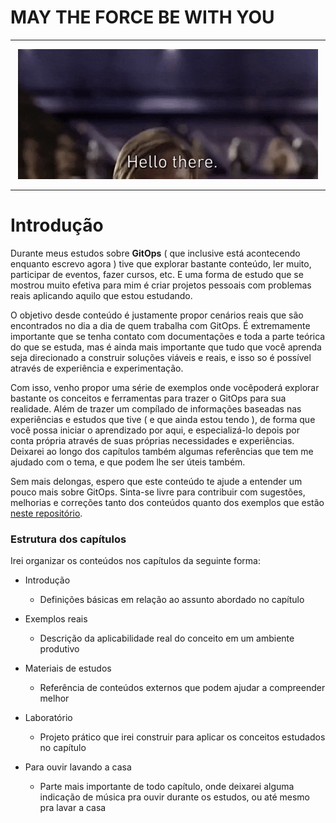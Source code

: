 # MAY THE FORCE BE WITH YOU
---
<p align="center">
  <img src="img/hello_there.gif" />
</p>

---

# Introdução

Durante meus estudos sobre **GitOps** ( que inclusive está acontecendo enquanto escrevo agora ) tive que explorar bastante conteúdo, ler muito, participar de eventos, fazer cursos, etc. E uma forma de estudo que se mostrou muito efetiva para mim é criar projetos pessoais com problemas reais aplicando aquilo que estou estudando.

O objetivo desde conteúdo é justamente propor cenários reais que são encontrados no dia a dia de quem trabalha com GitOps. É extremamente importante que se tenha contato com documentações e toda a parte teórica do que se estuda, mas é ainda mais importante que tudo que você aprenda seja direcionado a construir soluções viáveis e reais, e isso so é possível através de experiência e experimentação.

Com isso, venho propor uma série de exemplos onde vocêpoderá explorar bastante os conceitos e ferramentas para trazer o GitOps para sua realidade. Além de trazer um compílado de informações baseadas nas experiências e estudos que tive ( e que ainda estou tendo ), de forma que você possa iniciar o aprendizado por aqui, e especializá-lo depois por conta própria através de suas próprias necessidades e experiências. Deixarei ao longo dos capítulos também algumas referências que tem me ajudado com o tema, e que podem lhe ser úteis também.

Sem mais delongas, espero que este conteúdo te ajude a entender um pouco mais sobre GitOps. Sinta-se livre para contribuir com sugestões, melhorias e correções tanto dos conteúdos quanto dos exemplos que estão [neste repositório](https://github.com/fernando-msilva/gitops-examples).


### Estrutura dos capítulos

Irei organizar os conteúdos nos capítulos da seguinte forma:

* Introdução 
    - Definições básicas em relação ao assunto abordado no capítulo
    
* Exemplos reais
    - Descrição da aplicabilidade real do conceito em um ambiente produtivo
* Materiais de estudos
    - Referência de conteúdos externos que podem ajudar a compreender melhor
* Laboratório
    - Projeto prático que irei construir para aplicar os conceitos estudados no capítulo
* Para ouvir lavando a casa
    - Parte mais importante de todo capítulo, onde deixarei alguma indicação de música pra ouvir durante os estudos, ou até mesmo pra lavar a casa